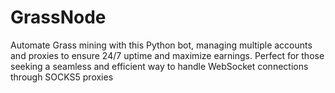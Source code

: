 # GrassNode
Automate Grass mining with this Python bot, managing multiple accounts and proxies to ensure 24/7 uptime and maximize earnings. Perfect for those seeking a seamless and efficient way to handle WebSocket connections through SOCKS5 proxies
